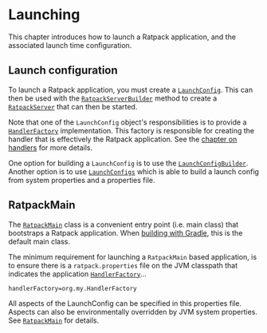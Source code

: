# Launching

This chapter introduces how to launch a Ratpack application, and the associated launch time configuration.

## Launch configuration

To launch a Ratpack application, you must create a [`LaunchConfig`](api/ratpack/launch/LaunchConfig.html).
This can then be used with the [`RatpackServerBuilder`](api/ratpack/server/RatpackServerBuilder.html#build-ratpack.launch.LaunchConfig-) method to create a [`RatpackServer`](api/ratpack/server/RatpackServer.html) that can then be started.

Note that one of the `LaunchConfig` object's responsibilities is to provide a [`HandlerFactory`](api/ratpack/launch/HandlerFactory.html) implementation.
This factory is responsible for creating the handler that is effectively the Ratpack application.
See the [chapter on handlers](handlers.html) for more details.

One option for building a `LaunchConfig` is to use the [`LaunchConfigBuilder`](api/ratpack/launch/LaunchConfigBuilder.html).
Another option is to use [`LaunchConfigs`](api/ratpack/launch/LaunchConfigs.html) which is able to build a launch config from system properties and a properties file.

## RatpackMain

The [`RatpackMain`](api/ratpack/launch/RatpackMain.html) class is a convenient entry point (i.e. main class) that bootstraps a Ratpack application.
When [building with Gradle](gradle.html), this is the default main class.

The minimum requirement for launching a `RatpackMain` based application, is to ensure there is a `ratpack.properties` file on the JVM classpath that indicates the application [`HandlerFactory`](api/ratpack/launch/HandlerFactory.html)…

```
handlerFactory=org.my.HandlerFactory
```

All aspects of the LaunchConfig can be specified in this properties file.
Aspects can also be environmentally overridden by JVM system properties.
See [`RatpackMain`](api/ratpack/launch/RatpackMain.html) for details.